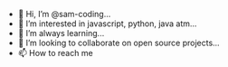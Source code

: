 - 👋 Hi, I’m @sam-coding... 
- 👀 I’m interested in javascript, python, java atm...
- 🌱 I’m always learning...
- 💞️ I’m looking to collaborate on open source projects...
- 📫 How to reach me

<!---
sam-coding/sam-coding is a ✨ special ✨ repository because its `README.md` (this file) appears on your GitHub profile.
You can click the Preview link to take a look at your changes.
--->
